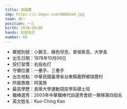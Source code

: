 ```yaml
---
title: 高國慶
img: https://i.imgur.com/QWADoa4.jpg
team: 統一
position: 一三
birth: 1978/10/06
hands: 右投右打
number: 68
---
```


* 暱號別號：小獅王、綠色坦克、普侯斯高、大學長
* 出生日期：1978年10月06日
* 投打習慣：右投右打
* 守備位置：一壘手、三壘手
* 出生地點：中華民國臺灣省台東縣鹿野鄉瑞豐村
* 所屬族裔：阿美族
* 最高學歷：長榮大學運動競技學系碩士班
* 職棒選秀：2003年中華職棒代訓選秀會統一獅隊第四指名
* 英文姓名：Kuo-Ching Kao
